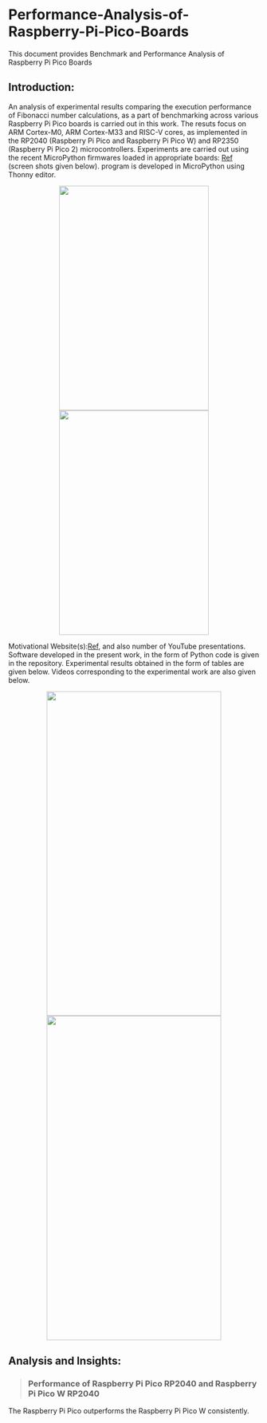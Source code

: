 # Performance-Analysis-of-Raspberry-Pi-Pico-Boards
This document provides Benchmark and Performance Analysis of Raspberry Pi Pico Boards
## Introduction:
An analysis of experimental results comparing the execution performance of Fibonacci number calculations, as a part of benchmarking across various Raspberry Pi Pico boards is carried out in this work. The resuts focus on ARM Cortex-M0, ARM Cortex-M33 and RISC-V cores, as implemented in the RP2040 (Raspberry Pi Pico and Raspberry Pi Pico W) and RP2350 (Raspberry Pi Pico 2) microcontrollers. Experiments are carried out using the recent MicroPython firmwares loaded in appropriate boards: [Ref](https://micropython.org/download) (screen shots given below). program is developed in MicroPython using Thonny editor. 
<p align="center"><img src="https://github.com/user-attachments/assets/1750ef81-776e-45c7-aa66-76af4cd54c31"width="300"height="450">
   <img src="https://github.com/user-attachments/assets/b57b37a3-8f42-4834-bdcd-c48f5c8e1652"width="300"height="450"></p>

Motivational Website(s):[Ref](https://forums.raspberrypi.com/viewtopic.php?t=377831), and also number of YouTube presentations.
Software developed in the present work, in the form of Python code is given in the repository. Experimental results obtained in the form of tables are given below. Videos corresponding to the experimental work are also given below.
<p align="center"><img src="https://github.com/user-attachments/assets/f5986410-cb63-4328-8ffa-96ab8e03170f"width="350"height="650">
    <img src="https://github.com/user-attachments/assets/f0e3bca3-2b6c-4b49-8c23-911ee7097721"width="350"height="650"></p>


## Analysis and Insights:
> ### Performance of Raspberry Pi Pico RP2040 and Raspberry Pi Pico W RP2040
The Raspberry Pi Pico outperforms the Raspberry Pi Pico W consistently.


